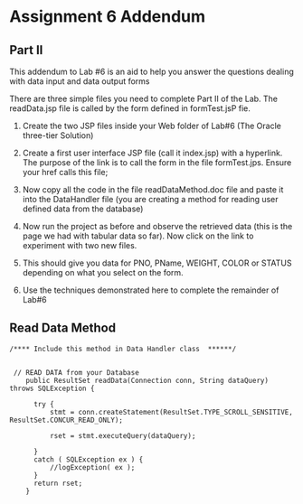 # Assignment 6 Addendum

## Part II

This addendum to Lab #6 is an aid to help you answer the questions dealing with data input and data output forms

There are three simple files you need to complete Part II of  the Lab.
The readData.jsp file is called by the form defined in formTest.jsP fie.

1)	Create the two JSP files inside your Web folder of Lab#6  (The Oracle three-tier Solution)
2)	Create a first user interface JSP file (call it index.jsp)  with a hyperlink. The purpose of the link is to call the form in the file formTest.jps.  Ensure your href calls this file;

3)	Now copy all the code in the file readDataMethod.doc file and paste it into the DataHandler file   (you are creating a method for reading user defined data from the database)
4)	Now run the project as before and observe the retrieved data (this is the page we had with tabular data so far).  Now click on the link to experiment with two new files.
5)	This should give you data for PNO, PName, WEIGHT, COLOR or STATUS depending on what you select on the form.
6)	Use the techniques demonstrated here to complete the remainder of Lab#6

## Read Data Method

```
/**** Include this method in Data Handler class  ******/


 // READ DATA from your Database
    public ResultSet readData(Connection conn, String dataQuery) throws SQLException {

      try {
          stmt = conn.createStatement(ResultSet.TYPE_SCROLL_SENSITIVE,  ResultSet.CONCUR_READ_ONLY);

          rset = stmt.executeQuery(dataQuery);

      }
      catch ( SQLException ex ) {
          //logException( ex );
      }
      return rset;
    }
```

